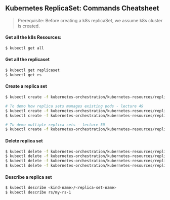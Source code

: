 ## Kubernetes ReplicaSet: Commands Cheatsheet

> Prerequisite: Before creating a k8s replicaSet, we assume k8s cluster is created.

#### Get all the k8s Resources:
```bash
$ kubectl get all
```

#### Get all the replicaset
```bash
$ kubectl get replicaset
$ kubectl get rs
```

#### Create a replica set
```bash
$ kubectl create -f kubernetes-orchestration/kubernetes-resources/replica-set/simple-replica-set.yaml

# To demo how replica sets manages existing pods - lecture 49
$ kubectl create -f kubernetes-orchestration/kubernetes-resources/replica-set/multiple-pods.yaml
$ kubectl create -f kubernetes-orchestration/kubernetes-resources/replica-set/existing-pod-manager.yaml

# To demo multiple replica sets - lecture 50
$ kubectl create -f kubernetes-orchestration/kubernetes-resources/replica-set/multiple-replica-sets.yaml
```

#### Delete replica set
```bash
$ kubectl delete -f kubernetes-orchestration/kubernetes-resources/replica-set/simple-replica-set.yaml
$ kubectl delete -f kubernetes-orchestration/kubernetes-resources/replica-set/multiple-pods.yaml
$ kubectl delete -f kubernetes-orchestration/kubernetes-resources/replica-set/existing-pod-manager.yaml
$ kubectl delete -f kubernetes-orchestration/kubernetes-resources/replica-set/multiple-replica-sets.yaml
```

#### Describe a replica set
```bash
$ kubectl describe <kind-name>/<replica-set-name>
$ kubectl describe rs/my-rs-1
```